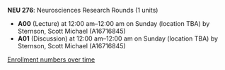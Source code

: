 **NEU 276**: Neurosciences Research Rounds (1 units)

- **A00** (Lecture) at 12:00 am–12:00 am on Sunday (location TBA) by Sternson, Scott Michael (A16716845)
- **A01** (Discussion) at 12:00 am–12:00 am on Sunday (location TBA) by Sternson, Scott Michael (A16716845)

[Enrollment numbers over time](./NEU276.tsv)
